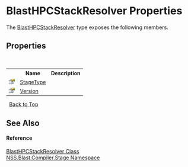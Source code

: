 # BlastHPCStackResolver Properties
 

The <a href="79e2f34d-33f4-e300-e23e-847edc51cfde.md">BlastHPCStackResolver</a> type exposes the following members.


## Properties
&nbsp;<table><tr><th></th><th>Name</th><th>Description</th></tr><tr><td>![Public property](media/pubproperty.gif "Public property")</td><td><a href="120e022c-7ec1-cc1a-4aca-b6d84236f300.md">StageType</a></td><td /></tr><tr><td>![Public property](media/pubproperty.gif "Public property")</td><td><a href="1f704059-4449-452f-a2ad-7f4350189e35.md">Version</a></td><td /></tr></table>&nbsp;
<a href="#blasthpcstackresolver-properties">Back to Top</a>

## See Also


#### Reference
<a href="79e2f34d-33f4-e300-e23e-847edc51cfde.md">BlastHPCStackResolver Class</a><br /><a href="f44e629d-16ad-ce78-c6d1-bb239589698b.md">NSS.Blast.Compiler.Stage Namespace</a><br />
